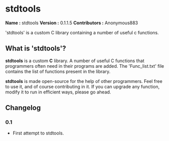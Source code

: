 # stdtools #

**Name         :** stdtools 
**Version      :** 0.1.1.5 
**Contributors :** Anonymous883 

'stdtools' is a custom C library containing a number of useful c functions.

## What is 'stdtools'? ##

**stdtools** is a custom **C** library. A number of useful C functions that programmers often need in their programs are added. The 'Func_list.txt' file contains the list of functions present in the library.

**stdtools** is made open-source for the help of other programmers. Feel free to use it, and of course contributing in it. If you can upgrade any function, modify it to run in efficient ways, please go ahead.

## Changelog ##

  ### 0.1 ##
  * First attempt to stdtools. 
